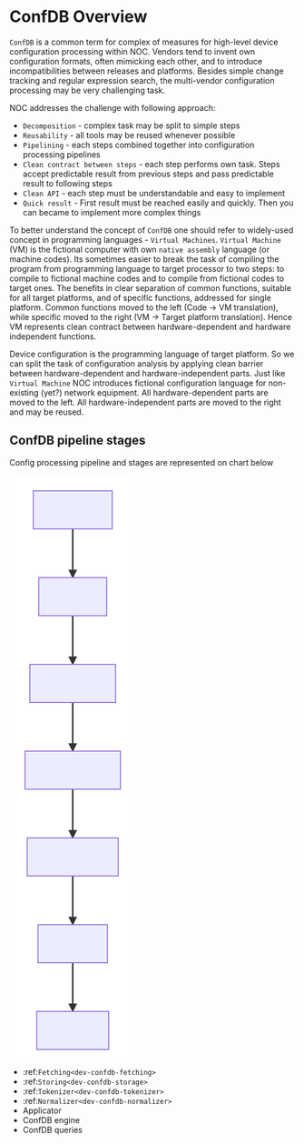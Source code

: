 # ConfDB Overview

`ConfDB` is a common term for complex of measures for high-level device configuration
processing within NOC. Vendors tend to invent own configuration
formats, often mimicking each other, and to introduce incompatibilities
between releases and platforms. Besides simple change tracking and
regular expression search, the multi-vendor configuration processing
may be very challenging task.

NOC addresses the challenge with following approach:

* `Decomposition` - complex task may be split to simple steps
* `Reusability` - all tools may be reused whenever possible
* `Pipelining` - each steps combined together into configuration processing pipelines
* `Clean contract between steps` - each step performs own task. Steps accept
  predictable result from previous steps and pass predictable result to following steps
* `Clean API` - each step must be understandable and easy to implement
* `Quick result` - First result must be reached easily and quickly. Then you can became to
  implement more complex things

To better understand the concept of `ConfDB` one should refer
to widely-used concept in programming languages - `Virtual Machines`.
`Virtual Machine` (VM) is the fictional computer with own `native assembly`
language (or machine codes). Its sometimes easier to break the
task of compiling the program from programming language to target
processor to two steps: to compile to fictional machine codes and
to compile from fictional codes to target ones. The benefits in clear
separation of common functions, suitable for all target platforms,
and of specific functions, addressed for single platform. Common functions
moved to the left (Code -> VM translation), while specific moved to
the right (VM -> Target platform translation). Hence VM represents
clean contract between hardware-dependent and hardware independent functions.

Device configuration is the programming language of target platform.
So we can split the task of configuration analysis by applying
clean barrier between hardware-dependent and hardware-independent parts.
Just like `Virtual Machine` NOC introduces fictional configuration
language for non-existing (yet?) network equipment. All hardware-dependent
parts are moved to the left. All hardware-independent parts are moved
to the right and may be reused.

## ConfDB pipeline stages
Config processing pipeline and stages are represented on chart below

![Pipeline](pipeline.svg)


* :ref:`Fetching<dev-confdb-fetching>`
* :ref:`Storing<dev-confdb-storage>`
* :ref:`Tokenizer<dev-confdb-tokenizer>`
* :ref:`Normalizer<dev-confdb-normalizer>`
* Applicator
* ConfDB engine
* ConfDB queries